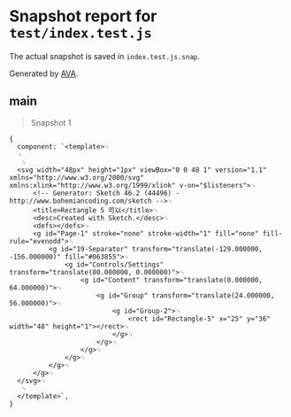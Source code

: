 # Snapshot report for `test/index.test.js`

The actual snapshot is saved in `index.test.js.snap`.

Generated by [AVA](https://ava.li).

## main

> Snapshot 1

    {
      component: `<template>␊
      ␊
       ␊
      <svg width="48px" height="1px" viewBox="0 0 48 1" version="1.1" xmlns="http://www.w3.org/2000/svg" xmlns:xlink="http://www.w3.org/1999/xlink" v-on="$listeners">␊
          <!-- Generator: Sketch 46.2 (44496) - http://www.bohemiancoding.com/sketch -->␊
          <title>Rectangle 5 可以</title>␊
          <desc>Created with Sketch.</desc>␊
          <defs></defs>␊
          <g id="Page-1" stroke="none" stroke-width="1" fill="none" fill-rule="evenodd">␊
              <g id="19-Separator" transform="translate(-129.000000, -156.000000)" fill="#063855">␊
                  <g id="Controls/Settings" transform="translate(80.000000, 0.000000)">␊
                      <g id="Content" transform="translate(0.000000, 64.000000)">␊
                          <g id="Group" transform="translate(24.000000, 56.000000)">␊
                              <g id="Group-2">␊
                                  <rect id="Rectangle-5" x="25" y="36" width="48" height="1"></rect>␊
                              </g>␊
                          </g>␊
                      </g>␊
                  </g>␊
              </g>␊
          </g>␊
      </svg>␊
       ␊
      </template>`,
    }
